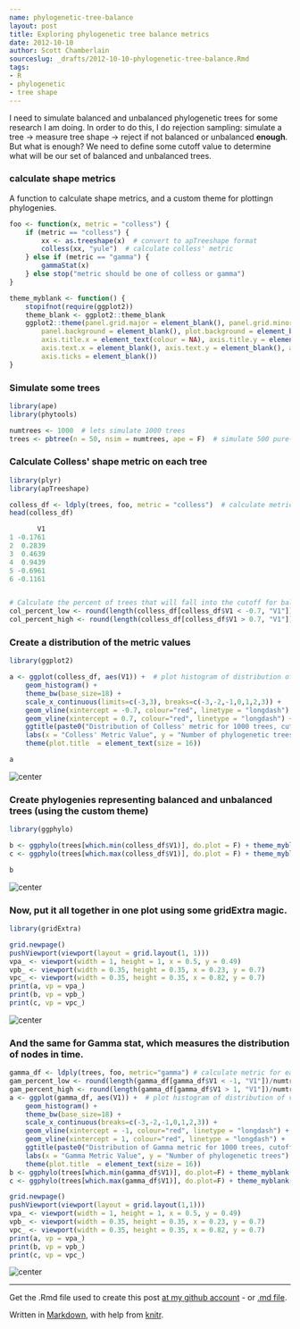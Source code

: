 ```yaml
---
name: phylogenetic-tree-balance
layout: post
title: Exploring phylogenetic tree balance metrics
date: 2012-10-10
author: Scott Chamberlain
sourceslug: _drafts/2012-10-10-phylogenetic-tree-balance.Rmd
tags: 
- R
- phylogenetic
- tree shape
---
```


I need to simulate balanced and unbalanced phylogenetic trees for some research I am doing.  In order to do this, I do rejection sampling: simulate a tree -> measure tree shape -> reject if not balanced or unbalanced __enough__.  But what is enough?  We need to define some cutoff value to determine what will be our set of balanced and unbalanced trees. 

### calculate shape metrics

A function to calculate shape metrics, and a custom theme for plottingn phylogenies.

```r
foo <- function(x, metric = "colless") {
    if (metric == "colless") {
        xx <- as.treeshape(x)  # convert to apTreeshape format
        colless(xx, "yule")  # calculate colless' metric
    } else if (metric == "gamma") {
        gammaStat(x)
    } else stop("metric should be one of colless or gamma")
}

theme_myblank <- function() {
    stopifnot(require(ggplot2))
    theme_blank <- ggplot2::theme_blank
    ggplot2::theme(panel.grid.major = element_blank(), panel.grid.minor = element_blank(), 
        panel.background = element_blank(), plot.background = element_blank(), 
        axis.title.x = element_text(colour = NA), axis.title.y = element_blank(), 
        axis.text.x = element_blank(), axis.text.y = element_blank(), axis.line = element_blank(), 
        axis.ticks = element_blank())
}
```


### Simulate some trees

```r
library(ape)
library(phytools)

numtrees <- 1000  # lets simulate 1000 trees
trees <- pbtree(n = 50, nsim = numtrees, ape = F)  # simulate 500 pure-birth trees with 100 spp each, ape = F makes it run faster
```


### Calculate Colless' shape metric on each tree

```r
library(plyr)
library(apTreeshape)

colless_df <- ldply(trees, foo, metric = "colless")  # calculate metric for each tree
head(colless_df)
```



```r
       V1
1 -0.1761
2  0.2839
3  0.4639
4  0.9439
5 -0.6961
6 -0.1161
```



```r

# Calculate the percent of trees that will fall into the cutoff for balanced and unbalanced trees
col_percent_low <- round(length(colless_df[colless_df$V1 < -0.7, "V1"])/numtrees, 2) * 100
col_percent_high <- round(length(colless_df[colless_df$V1 > 0.7, "V1"])/numtrees, 2) * 100
```


### Create a distribution of the metric values

```r
library(ggplot2)

a <- ggplot(colless_df, aes(V1)) +  # plot histogram of distribution of values
	geom_histogram() + 
	theme_bw(base_size=18) + 
	scale_x_continuous(limits=c(-3,3), breaks=c(-3,-2,-1,0,1,2,3)) + 
	geom_vline(xintercept = -0.7, colour="red", linetype = "longdash") +
	geom_vline(xintercept = 0.7, colour="red", linetype = "longdash") +
	ggtitle(paste0("Distribution of Colless' metric for 1000 trees, cutoffs at -0.7 and 0.7 results in\n ", col_percent_low, "% (", numtrees*(col_percent_low/100), ") 'balanced' trees (left) and ", col_percent_low, "% (", numtrees*(col_percent_low/100), ") 'unbalanced' trees (right)")) +  
	labs(x = "Colless' Metric Value", y = "Number of phylogenetic trees") +
	theme(plot.title  = element_text(size = 16))

a
```

![center](/collesshist.png) 


### Create phylogenies representing balanced and unbalanced trees (using the custom theme)

```r
library(ggphylo)

b <- ggphylo(trees[which.min(colless_df$V1)], do.plot = F) + theme_myblank()
c <- ggphylo(trees[which.max(colless_df$V1)], do.plot = F) + theme_myblank()

b
```

![center](/collessphylog.png) 


### Now, put it all together in one plot using some gridExtra magic.

```r
library(gridExtra)

grid.newpage()
pushViewport(viewport(layout = grid.layout(1, 1)))
vpa_ <- viewport(width = 1, height = 1, x = 0.5, y = 0.49)
vpb_ <- viewport(width = 0.35, height = 0.35, x = 0.23, y = 0.7)
vpc_ <- viewport(width = 0.35, height = 0.35, x = 0.82, y = 0.7)
print(a, vp = vpa_)
print(b, vp = vpb_)
print(c, vp = vpc_)
```

![center](/collessall.png) 


### And the same for Gamma stat, which measures the distribution of nodes in time.

```r
gamma_df <- ldply(trees, foo, metric="gamma") # calculate metric for each tree
gam_percent_low <- round(length(gamma_df[gamma_df$V1 < -1, "V1"])/numtrees, 2)*100
gam_percent_high <- round(length(gamma_df[gamma_df$V1 > 1, "V1"])/numtrees, 2)*100
a <- ggplot(gamma_df, aes(V1)) +  # plot histogram of distribution of values
	geom_histogram() + 
	theme_bw(base_size=18) + 
	scale_x_continuous(breaks=c(-3,-2,-1,0,1,2,3)) + 
	geom_vline(xintercept = -1, colour="red", linetype = "longdash") +
	geom_vline(xintercept = 1, colour="red", linetype = "longdash") +
	ggtitle(paste0("Distribution of Gamma metric for 1000 trees, cutoffs at -1 and 1 results in\n ", gam_percent_low, "% (", numtrees*(gam_percent_low/100), ") trees with deeper nodes (left) and ", gam_percent_high, "% (", numtrees*(gam_percent_high/100), ") trees with shallower nodes (right)")) +  
	labs(x = "Gamma Metric Value", y = "Number of phylogenetic trees") +
	theme(plot.title  = element_text(size = 16))
b <- ggphylo(trees[which.min(gamma_df$V1)], do.plot=F) + theme_myblank()
c <- ggphylo(trees[which.max(gamma_df$V1)], do.plot=F) + theme_myblank()

grid.newpage()
pushViewport(viewport(layout = grid.layout(1,1)))
vpa_ <- viewport(width = 1, height = 1, x = 0.5, y = 0.49)
vpb_ <- viewport(width = 0.35, height = 0.35, x = 0.23, y = 0.7)
vpc_ <- viewport(width = 0.35, height = 0.35, x = 0.82, y = 0.7)
print(a, vp = vpa_)
print(b, vp = vpb_)
print(c, vp = vpc_)
```

![center](/gammaall.png) 


---
Get the .Rmd file used to create this post [at my github account](https://github.com/sckott/sckott.github.com/tree/master/_drafts/2012-10-10-phylogenetic-tree-balance.Rmd) - or [.md file](https://github.com/sckott/sckott.github.com/tree/master/_posts/2012-10-10-phylogenetic-tree-balance.md).

Written in [Markdown](http://daringfireball.net/projects/markdown/), with help from [knitr](http://yihui.name/knitr/).
